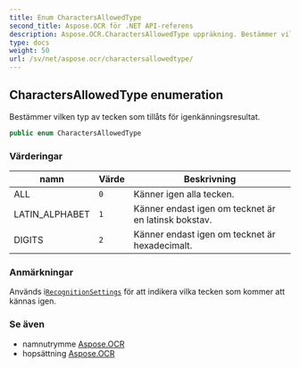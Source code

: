 ```yaml
---
title: Enum CharactersAllowedType
second_title: Aspose.OCR för .NET API-referens
description: Aspose.OCR.CharactersAllowedType uppräkning. Bestämmer vilken typ av tecken som tillåts för igenkänningsresultat.
type: docs
weight: 50
url: /sv/net/aspose.ocr/charactersallowedtype/
---
```

## CharactersAllowedType enumeration

Bestämmer vilken typ av tecken som tillåts för igenkänningsresultat.

```csharp
public enum CharactersAllowedType
```

### Värderingar

| namn | Värde | Beskrivning |
| --- | --- | --- |
| ALL | `0` | Känner igen alla tecken. |
| LATIN_ALPHABET | `1` | Känner endast igen om tecknet är en latinsk bokstav. |
| DIGITS | `2` | Känner endast igen om tecknet är hexadecimalt. |

### Anmärkningar

Används i[`RecognitionSettings`](../recognitionsettings/) för att indikera vilka tecken som kommer att kännas igen.

### Se även

* namnutrymme [Aspose.OCR](../../aspose.ocr/)
* hopsättning [Aspose.OCR](../../)


